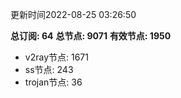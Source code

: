 更新时间2022-08-25 03:26:50

**总订阅: 64**
**总节点: 9071**
**有效节点: 1950**
- v2ray节点: 1671
- ss节点: 243
- trojan节点: 36
